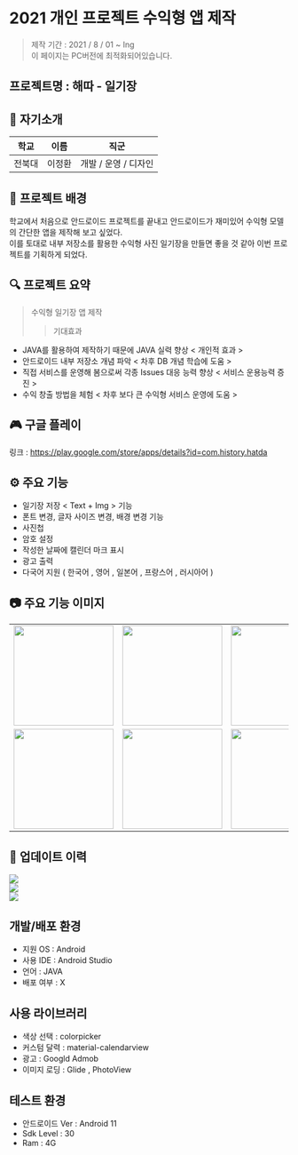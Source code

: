# 2021 개인 프로젝트 수익형 앱 제작
> 제작 기간 : 2021 / 8 / 01 ~ Ing<br>
> 이 페이지는 PC버전에 최적화되어있습니다.<br>

## 프로젝트명 : 해따 - 일기장

## 👋 자기소개

|학교|이름|직군|
|--|------|---|
|전북대|이정환|개발 / 운영 / 디자인|

## 📒 프로젝트 배경
학교에서 처음으로 안드로이드 프로젝트를 끝내고 안드로이드가 재미있어 수익형 모델의 간단한 앱을 제작해 보고 싶었다.<br> 
이를 토대로 내부 저장소를 활용한 수익형 사진 일기장을 만들면 좋을 것 같아 이번 프로젝트를 기획하게 되었다.<br>

## 🔍 프로젝트 요약
> 수익형 일기장 앱 제작
>> 기대효과
- JAVA를 활용하여 제작하기 때문에 JAVA 실력 향상 < 개인적 효과 ><br>
- 안드로이드 내부 저장소 개념 파악 < 차후 DB 개념 학습에 도움 >
- 직접 서비스를 운영해 봄으로써 각종 Issues 대응 능력 향상 < 서비스 운용능력 증진 ><br>
- 수익 창출 방법을 체험 < 차후 보다 큰 수익형 서비스 운영에 도움 ><br>

## 🎮 구글 플레이
링크 : https://play.google.com/store/apps/details?id=com.history.hatda<br>
 
## ⚙️ 주요 기능
- 일기장 저장 < Text + Img > 기능
- 폰트 변경, 글자 사이즈 변경, 배경 변경 기능
- 사진첩
- 암호 설정
- 작성한 날짜에 캘린더 마크 표시
- 광고 출력
- 다국어 지원 ( 한국어 , 영어 , 일본어 , 프랑스어 , 러시아어 )<br>
 
## 📷 주요 기능 이미지
 
 <table align="center">
<tr>
<td><img src = "https://user-images.githubusercontent.com/93726941/176581896-d777eb7c-382d-47fa-963f-cf096920eec6.png" width = "180" hight = "250"/>
<td><img src = "https://user-images.githubusercontent.com/93726941/176594997-923fb3fe-c6ae-47ae-bf10-73f07e694a03.png" width = "180" hight = "250"/>
<td><img src = "https://user-images.githubusercontent.com/93726941/176595099-c63b610c-de38-4ecb-a118-500f1a4d85ec.png" width = "180" hight = "250"/>
<tr>
<tr>
    <td><img src = "https://user-images.githubusercontent.com/93726941/176595138-3423ccc8-c62a-4412-96ea-53102abb27ca.png" width = "180" hight = "250"/>
    <td><img src = "https://user-images.githubusercontent.com/93726941/176595221-ec9d70f1-3115-4d7f-8e07-868c470f8406.png" width = "180" hight = "250"/>
    <td><img src = "https://user-images.githubusercontent.com/93726941/176595459-df9e4ca5-d1c6-4393-90f7-53c149793db9.png" width = "180" hight = "250"/>
    
<tr>
</table>

## 📌 업데이트 이력
 <img src = "https://user-images.githubusercontent.com/93726941/176595837-c8c9991a-9cf7-466e-9223-ef949224f5af.png"/><br>
 <img src = "https://user-images.githubusercontent.com/93726941/176595679-2d7d6554-ff46-4a69-8fcd-833062942322.png"/><br>
 <img src="https://user-images.githubusercontent.com/93726941/176595989-dc143002-43ba-4491-be98-7c000d970102.png"><br>


## 개발/배포 환경
- 지원 OS : Android<br>
- 사용 IDE : Android Studio<br>
- 언어 : JAVA<br>
- 배포 여부 : X<br>

## 사용 라이브러리
- 색상 선택 : colorpicker
- 커스텀 달력 : material-calendarview
- 광고 : Googld Admob
- 이미지 로딩 : Glide , PhotoView

## 테스트 환경
- 안드로이드 Ver : Android 11<br>
- Sdk Level : 30<br>
- Ram : 4G<br>
